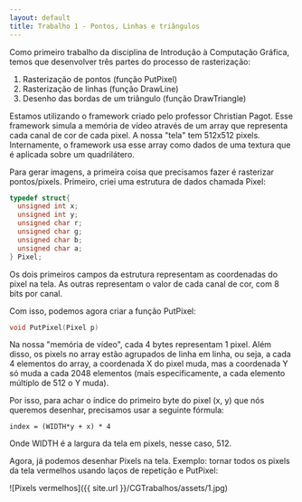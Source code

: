 ```yaml
---
layout: default
title: Trabalho 1 - Pontos, Linhas e triângulos
---
```


  Como primeiro trabalho da disciplina de Introdução à Computação Gráfica, temos que desenvolver três partes do processo de rasterização:

1. Rasterização de pontos (função PutPixel)
2. Rasterização de linhas (função DrawLine)
3. Desenho das bordas de um triângulo (função DrawTriangle)
<!--more-->

  Estamos utilizando o framework criado pelo professor Christian Pagot. Esse framework simula a memória de vídeo através de um array que representa cada canal de cor de cada pixel. A nossa "tela" tem 512x512 pixels. Internamente, o framework usa esse array como dados de uma textura que é aplicada sobre um quadrilátero.

  Para gerar imagens, a primeira coisa que precisamos fazer é rasterizar pontos/pixels. Primeiro, criei uma estrutura de dados chamada Pixel:
  
  ```C++
  typedef struct{
    unsigned int x;
    unsigned int y;
    unsigned char r;
    unsigned char g;
    unsigned char b;
    unsigned char a;
  } Pixel;
  ```
  Os dois primeiros campos da estrutura representam as coordenadas do pixel na tela. As outras representam o valor de cada canal de cor, com 8 bits por canal.
  
  Com isso, podemos agora criar a função PutPixel:
  
  ```C++
  void PutPixel(Pixel p)
  ```
  
  Na nossa "memória de vídeo", cada 4 bytes representam 1 pixel. Além disso, os pixels no array estão agrupados de linha em linha, ou seja, a cada 4 elementos do array, a coordenada X do pixel muda, mas a coordenada Y só muda a cada 2048 elementos (mais especificamente, a cada elemento múltiplo de 512 o Y muda).
  
  Por isso, para achar o índice do primeiro byte do pixel (x, y) que nós queremos desenhar, precisamos usar a seguinte fórmula:
  
  ```
  index = (WIDTH*y + x) * 4
  ```
  
  Onde WIDTH é a largura da tela em pixels, nesse caso, 512.

  Agora, já podemos desenhar Pixels na tela. Exemplo: tornar todos os pixels da tela vermelhos usando laços de repetição e PutPixel:
  
  ![Pixels vermelhos]({{ site.url }}/CGTrabalhos/assets/1.jpg)
